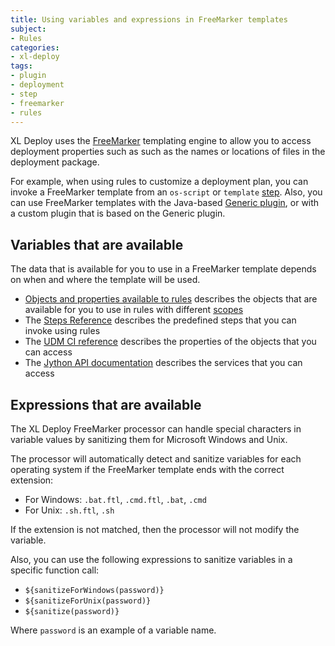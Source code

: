 ```yaml
---
title: Using variables and expressions in FreeMarker templates
subject:
- Rules
categories:
- xl-deploy
tags:
- plugin
- deployment
- step
- freemarker
- rules
---
```


XL Deploy uses the [FreeMarker](http://freemarker.sourceforge.net/) templating engine to allow you to access deployment properties such as such as the names or locations of files in the deployment package. 

For example, when using rules to customize a deployment plan, you can invoke a FreeMarker template from an `os-script` or `template` [step](/xl-deploy/latest/referencesteps.html). Also, you can use FreeMarker templates with the Java-based [Generic plugin](/xl-deploy/concept/templating-in-the-xl-deploy-generic-plugin.html), or with a custom plugin that is based on the Generic plugin.

## Variables that are available

The data that is available for you to use in a FreeMarker template depends on when and where the template will be used.

* [Objects and properties available to rules](/xl-deploy/concept/objects-and-properties-available-to-rules.html) describes the objects that are available for you to use in rules with different [scopes](/xl-deploy/concept/understanding-xl-deploy-rule-scope.html)
* The [Steps Reference](/xl-deploy/latest/referencesteps.html) describes the predefined steps that you can invoke using rules
* The [UDM CI reference](/xl-deploy/latest/udmcireference.html) describes the properties of the objects that you can access
* The [Jython API documentation](/jython-docs/#!/xl-deploy/5.1.x/) describes the services that you can access

## Expressions that are available

The XL Deploy FreeMarker processor can handle special characters in variable values by sanitizing them for Microsoft Windows and Unix.

The processor will automatically detect and sanitize variables for each operating system if the FreeMarker template ends with the correct extension:

* For Windows: `.bat.ftl`, `.cmd.ftl`, `.bat`, `.cmd`
* For Unix: `.sh.ftl`, `.sh`

If the extension is not matched, then the processor will not modify the variable.

Also, you can use the following expressions to sanitize variables in a specific function call:

* `${sanitizeForWindows(password)}`
* `${sanitizeForUnix(password)}`
* `${sanitize(password)}`

Where `password` is an example of a variable name.
